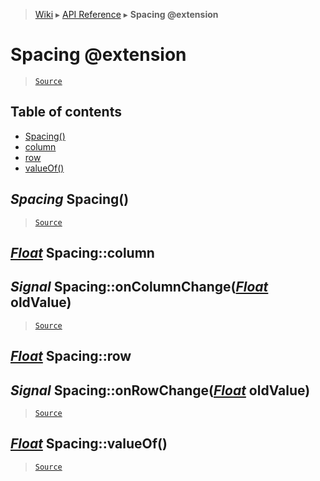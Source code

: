 > [Wiki](Home) ▸ [API Reference](API-Reference) ▸ **Spacing @extension**

Spacing @extension
==================

> [`Source`](/Neft-io/neft/tree/master/src/renderer/types/basics/item/spacing.litcoffee#spacing-extension)

## Table of contents
  * [Spacing()](#spacing-spacing)
  * [column](#float-spacingcolumn)
  * [row](#float-spacingrow)
  * [valueOf()](#float-spacingvalueof)

*Spacing* Spacing()
-------------------

> [`Source`](/Neft-io/neft/tree/master/src/renderer/types/basics/item/spacing.litcoffee#spacing-spacing)

[*Float*](/Neft-io/neft/wiki/Utils-API.md#boolean-isfloatany-value) Spacing::column
-----------------------
## *Signal* Spacing::onColumnChange([*Float*](/Neft-io/neft/wiki/Utils-API.md#boolean-isfloatany-value) oldValue)

> [`Source`](/Neft-io/neft/tree/master/src/renderer/types/basics/item/spacing.litcoffee#float-spacingcolumn-signal-spacingoncolumnchangefloat-oldvalue)

[*Float*](/Neft-io/neft/wiki/Utils-API.md#boolean-isfloatany-value) Spacing::row
--------------------
## *Signal* Spacing::onRowChange([*Float*](/Neft-io/neft/wiki/Utils-API.md#boolean-isfloatany-value) oldValue)

> [`Source`](/Neft-io/neft/tree/master/src/renderer/types/basics/item/spacing.litcoffee#float-spacingrow-signal-spacingonrowchangefloat-oldvalue)

[*Float*](/Neft-io/neft/wiki/Utils-API.md#boolean-isfloatany-value) Spacing::valueOf()
--------------------------

> [`Source`](/Neft-io/neft/tree/master/src/renderer/types/basics/item/spacing.litcoffee#float-spacingvalueof)

